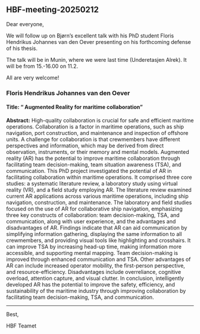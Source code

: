 ## HBF-meeting-20250212

Dear everyone,

 
We will follow up on Bjørn’s excellent talk with his PhD student Floris Hendrikus Johannes van den Oever presenting on his forthcoming defense of his thesis.


The talk will be in Munin, where we were last time (Underetasjen Alrek). It will be from 15.-16.00 on 11.2.

 

All are very welcome!
 
### Floris Hendrikus Johannes van den Oever 


#### Title: “ Augmented Reality for maritime collaboration” <br>
**Abstract:** High-quality collaboration is crucial for safe and efficient maritime operations. Collaboration is a factor in maritime operations, such as ship navigation, port construction, and maintenance and inspection of offshore units. A challenge for collaboration is that crewmembers have different perspectives and information, which may be derived from direct observation, instruments, or their memory and mental models. Augmented reality (AR) has the potential to improve maritime collaboration through facilitating team decision-making, team situation awareness (TSA), and communication. This PhD project investigated the potential of AR in facilitating collaboration within maritime operations. It comprised three core studies: a systematic literature review, a laboratory study using virtual reality (VR), and a field study employing AR. The literature review examined current AR applications across various maritime operations, including ship navigation, construction, and maintenance. The laboratory and field studies focused on the use of AR for collaborative ship navigation, emphasizing three key constructs of collaboration: team decision-making, TSA, and communication, along with user experience, and the advantages and disadvantages of AR. Findings indicate that AR can aid communication by simplifying information gathering, displaying the same information to all crewmembers, and providing visual tools like highlighting and crosshairs. It can improve TSA by increasing head-up time, making information more accessible, and supporting mental mapping. Team decision-making is improved through enhanced communication and TSA. Other advantages of AR can include increased operator mobility, the first-person perspective, and resource-efficiency. Disadvantages include overreliance, cognitive overload, attention capture, and visual clutter. In conclusion, intelligently developed AR has the potential to improve the safety, efficiency, and sustainability of the maritime industry through improving collaboration by facilitating team decision-making, TSA, and communication.


-------

Best,

HBF Teamet

